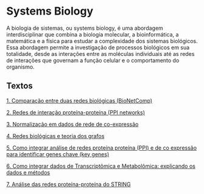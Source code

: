 # Systems Biology 

A biologia de sistemas, ou systems biology, é uma abordagem interdisciplinar que combina a biologia molecular, a bioinformática, a matemática e a física para estudar a complexidade dos sistemas biológicos. Essa abordagem permite a investigação de processos biológicos em sua totalidade, desde as interações entre as moléculas individuais até as redes de interações que governam a função celular e o comportamento do organismo.

## Textos

[1. Comparação entre duas redes biológicas (BioNetComp)](https://github.com/lmigueel/Bioinformatica/wiki/Compara%C3%A7%C3%A3o-entre-duas-redes-biol%C3%B3gicas-(BioNetComp))

[2. Redes de interação proteína-proteína (PPI networks)](https://github.com/lmigueel/Bioinformatica/wiki/Redes-de-intera%C3%A7%C3%A3o-prote%C3%ADna-prote%C3%ADna-(PPI-networks))

[3. Normalização em dados de rede de co-expressão](https://github.com/lmigueel/Bioinformatica/wiki/Normaliza%C3%A7%C3%A3o-de-dados-em-redes-de-co-express%C3%A3o)

[4. Redes biológicas e teoria dos grafos](https://github.com/lmigueel/Bioinformatica/wiki/Redes-biol%C3%B3gicas-e-teoria-dos-grafos)

[5. Como integrar análise de redes proteína proteína (PPI) e de co expressão para identificar genes chave (key genes)](https://github.com/lmigueel/Bioinformatica/wiki/Como-integrar-an%C3%A1lise-de-redes-prote%C3%ADna-prote%C3%ADna-(PPI)-e-de-co-express%C3%A3o-para-identificar-genes-chave-(key-genes))

[6. Como integrar dados de Transcriptômica e Metabolômica: explicando os dados e métodos](https://github.com/lmigueel/Bioinformatica/wiki/Como-integrar-dados-de-Transcript%C3%B4mica-e-Metabol%C3%B4mica:-explicando-os-dados-e-m%C3%A9todos)

[7. Análise das redes proteína-proteína do STRING](https://github.com/lmigueel/Bioinformatica/wiki/An%C3%A1lise-das-redes-prote%C3%ADna-prote%C3%ADna-do-STRING) 

